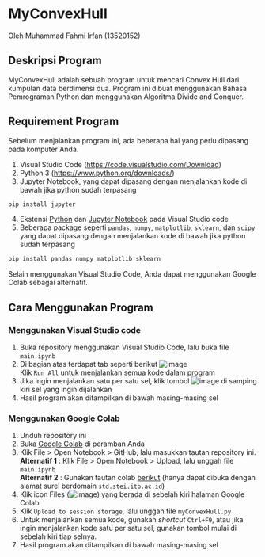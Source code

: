 # MyConvexHull
Oleh Muhammad Fahmi Irfan (13520152)

## Deskripsi Program
MyConvexHull adalah sebuah program untuk mencari Convex Hull dari kumpulan data berdimensi dua. Program ini dibuat menggunakan Bahasa Pemrograman Python dan menggunakan Algoritma Divide and Conquer. 

## Requirement Program
Sebelum menjalankan program ini, ada beberapa hal yang perlu dipasang pada komputer Anda.
1. Visual Studio Code (https://code.visualstudio.com/Download)
2. Python 3 (https://www.python.org/downloads/)
3. Jupyter Notebook, yang dapat dipasang dengan menjalankan kode di bawah jika python sudah terpasang
```python
pip install jupyter
```
4. Ekstensi [Python](https://marketplace.visualstudio.com/items?itemName=ms-python.python) dan [Jupyter Notebook](https://marketplace.visualstudio.com/items?itemName=ms-toolsai.jupyter#:~:text=Jupyter%20Extension%20for%20Visual%20Studio%20Code%20A%20Visual,Many%20language%20kernels%20will%20work%20with%20no%20modification) pada Visual Studio code 
5. Beberapa package seperti `pandas`, `numpy`, `matplotlib`, `sklearn`, dan `scipy` yang dapat dipasang dengan menjalankan kode di bawah jika python sudah terpasang
```python
pip install pandas numpy matplotlib sklearn
```
Selain menggunakan Visual Studio Code, Anda dapat menggunakan Google Colab sebagai alternatif.

## Cara Menggunakan Program
### Menggunakan Visual Studio code
1. Buka repository menggunakan Visual Studio Code, lalu buka file `main.ipynb`
2. Di bagian atas terdapat tab seperti berikut
![image](https://user-images.githubusercontent.com/66018985/155969811-b9574ab3-3639-4da6-83a0-b1acf15954c7.png)  
    Klik `Run All` untuk menjalankan semua kode dalam program
3. Jika ingin menjalankan satu per satu sel, klik tombol ![image](https://user-images.githubusercontent.com/66018985/155970163-49347f2f-ba86-427f-86b6-cfe981c30e24.png)
 di samping kiri sel yang ingin dijalankan
4. Hasil program akan ditampilkan di bawah masing-masing sel

### Menggunakan Google Colab
1. Unduh repository ini
2. Buka [Google Colab](https://colab.research.google.com/) di peramban Anda
3. Klik File > Open Notebook > GitHub, lalu masukkan tautan repository ini.  
    **Alternatif 1** : Klik File > Open Notebook > Upload, lalu unggah file `main.ipynb`  
    **Alternatif 2** : Gunakan tautan colab [berikut](https://colab.research.google.com/drive/1sfDsM7s1Zdye97Lpkdu3BY5M2Nw5V_iz?usp=sharing) (hanya dapat dibuka dengan alamat surel berdomain `std.stei.itb.ac.id`)
4. Klik icon Files (![image](https://user-images.githubusercontent.com/66018985/155973870-7dfaac39-a8a8-4d77-87ab-2d0777f19f30.png)) yang berada di sebelah kiri halaman Google Colab
5. Klik `Upload to session storage`, lalu unggah file `myConvexHull.py`
6. Untuk menjalankan semua kode, gunakan *shortcut* `Ctrl+F9`, atau jika ingin menjalankan kode satu per satu sel, gunakan tombol mulai di sebelah kiri tiap selnya.
7. Hasil program akan ditampilkan di bawah masing-masing sel
